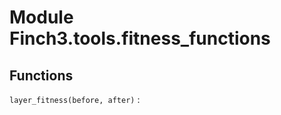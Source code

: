 Module Finch3.tools.fitness_functions
=====================================

Functions
---------


`layer_fitness(before, after)`
: